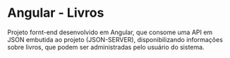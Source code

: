 # Angular - Livros

Projeto fornt-end desenvolvido em Angular, que consome uma API em JSON embutida ao projeto (JSON-SERVER), disponibilizando informações sobre livros, que podem ser administradas pelo usuário do sistema.
